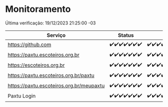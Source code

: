 # Monitoramento

Última verificação: 19/12/2023 21:25:00 -03

|Serviço|Status|Últimas 24h|
|---|---|---|
|https://github.com|<span title="2023-12-12: OK=24">✔️</span><span title="2023-12-13: OK=24">✔️</span><span title="2023-12-14: OK=24">✔️</span><span title="2023-12-15: OK=24">✔️</span><span title="2023-12-16: OK=24">✔️</span><span title="2023-12-17: OK=24">✔️</span><span title="2023-12-18: OK=24">✔️</span>|<span title="18/12/2023 21:31:00 -03 : 200">✔️</span><span title="18/12/2023 22:46:00 -03 : 200">✔️</span><span title="18/12/2023 23:20:00 -03 : 200">✔️</span><span title="19/12/2023 00:07:00 -03 : 200">✔️</span><span title="19/12/2023 01:08:00 -03 : 200">✔️</span><span title="19/12/2023 02:06:00 -03 : 200">✔️</span><span title="19/12/2023 03:08:00 -03 : 200">✔️</span><span title="19/12/2023 04:06:00 -03 : 200">✔️</span><span title="19/12/2023 05:09:00 -03 : 200">✔️</span><span title="19/12/2023 06:06:00 -03 : 200">✔️</span><span title="19/12/2023 07:06:00 -03 : 200">✔️</span><span title="19/12/2023 08:04:00 -03 : 200">✔️</span><span title="19/12/2023 09:11:00 -03 : 200">✔️</span><span title="19/12/2023 10:08:00 -03 : 200">✔️</span><span title="19/12/2023 11:05:00 -03 : 200">✔️</span><span title="19/12/2023 12:06:00 -03 : 200">✔️</span><span title="19/12/2023 13:07:00 -03 : 200">✔️</span><span title="19/12/2023 14:03:00 -03 : 200">✔️</span><span title="19/12/2023 15:06:00 -03 : 200">✔️</span><span title="19/12/2023 16:02:00 -03 : 200">✔️</span><span title="19/12/2023 17:04:00 -03 : 200">✔️</span><span title="19/12/2023 18:03:00 -03 : 200">✔️</span><span title="19/12/2023 19:03:00 -03 : 200">✔️</span><span title="19/12/2023 20:03:00 -03 : 200">✔️</span><span title="19/12/2023 21:25:00 -03 : 200">✔️</span>|
|https://paxtu.escoteiros.org.br|<span title="2023-12-12: OK=24">✔️</span><span title="2023-12-13: OK=24">✔️</span><span title="2023-12-14: OK=24">✔️</span><span title="2023-12-15: OK=24">✔️</span><span title="2023-12-16: OK=24">✔️</span><span title="2023-12-17: OK=24">✔️</span><span title="2023-12-18: OK=24">✔️</span>|<span title="18/12/2023 21:31:00 -03 : 200">✔️</span><span title="18/12/2023 22:46:00 -03 : 200">✔️</span><span title="18/12/2023 23:20:00 -03 : 200">✔️</span><span title="19/12/2023 00:07:00 -03 : 200">✔️</span><span title="19/12/2023 01:08:00 -03 : 200">✔️</span><span title="19/12/2023 02:06:00 -03 : 200">✔️</span><span title="19/12/2023 03:08:00 -03 : 200">✔️</span><span title="19/12/2023 04:06:00 -03 : 200">✔️</span><span title="19/12/2023 05:09:00 -03 : 200">✔️</span><span title="19/12/2023 06:06:00 -03 : 200">✔️</span><span title="19/12/2023 07:06:00 -03 : 200">✔️</span><span title="19/12/2023 08:04:00 -03 : 200">✔️</span><span title="19/12/2023 09:11:00 -03 : 200">✔️</span><span title="19/12/2023 10:08:00 -03 : 200">✔️</span><span title="19/12/2023 11:05:00 -03 : 200">✔️</span><span title="19/12/2023 12:06:00 -03 : 200">✔️</span><span title="19/12/2023 13:07:00 -03 : 200">✔️</span><span title="19/12/2023 14:03:00 -03 : 200">✔️</span><span title="19/12/2023 15:06:00 -03 : 200">✔️</span><span title="19/12/2023 16:02:00 -03 : 200">✔️</span><span title="19/12/2023 17:04:00 -03 : 200">✔️</span><span title="19/12/2023 18:03:00 -03 : 200">✔️</span><span title="19/12/2023 19:03:00 -03 : 200">✔️</span><span title="19/12/2023 20:03:00 -03 : 200">✔️</span><span title="19/12/2023 21:25:00 -03 : 200">✔️</span>|
|https://escoteiros.org.br|<span title="2023-12-12: OK=24">✔️</span><span title="2023-12-13: OK=24">✔️</span><span title="2023-12-14: OK=24">✔️</span><span title="2023-12-15: OK=24">✔️</span><span title="2023-12-16: OK=24">✔️</span><span title="2023-12-17: OK=24">✔️</span><span title="2023-12-18: OK=24">✔️</span>|<span title="18/12/2023 21:31:00 -03 : 200">✔️</span><span title="18/12/2023 22:46:00 -03 : 200">✔️</span><span title="18/12/2023 23:20:00 -03 : 200">✔️</span><span title="19/12/2023 00:07:00 -03 : 200">✔️</span><span title="19/12/2023 01:08:00 -03 : 200">✔️</span><span title="19/12/2023 02:06:00 -03 : 200">✔️</span><span title="19/12/2023 03:08:00 -03 : 200">✔️</span><span title="19/12/2023 04:06:00 -03 : 200">✔️</span><span title="19/12/2023 05:09:00 -03 : 200">✔️</span><span title="19/12/2023 06:06:00 -03 : 200">✔️</span><span title="19/12/2023 07:06:00 -03 : 200">✔️</span><span title="19/12/2023 08:04:00 -03 : 200">✔️</span><span title="19/12/2023 09:11:00 -03 : 200">✔️</span><span title="19/12/2023 10:08:00 -03 : 200">✔️</span><span title="19/12/2023 11:05:00 -03 : 200">✔️</span><span title="19/12/2023 12:06:00 -03 : 200">✔️</span><span title="19/12/2023 13:07:00 -03 : 200">✔️</span><span title="19/12/2023 14:03:00 -03 : 200">✔️</span><span title="19/12/2023 15:06:00 -03 : 200">✔️</span><span title="19/12/2023 16:02:00 -03 : 200">✔️</span><span title="19/12/2023 17:04:00 -03 : 200">✔️</span><span title="19/12/2023 18:03:00 -03 : 200">✔️</span><span title="19/12/2023 19:03:00 -03 : 200">✔️</span><span title="19/12/2023 20:03:00 -03 : 200">✔️</span><span title="19/12/2023 21:25:00 -03 : 200">✔️</span>|
|https://paxtu.escoteiros.org.br/paxtu|<span title="2023-12-12: OK=24">✔️</span><span title="2023-12-13: OK=24">✔️</span><span title="2023-12-14: OK=24">✔️</span><span title="2023-12-15: OK=24">✔️</span><span title="2023-12-16: OK=24">✔️</span><span title="2023-12-17: OK=24">✔️</span><span title="2023-12-18: OK=24">✔️</span>|<span title="18/12/2023 21:31:00 -03 : 200">✔️</span><span title="18/12/2023 22:46:00 -03 : 200">✔️</span><span title="18/12/2023 23:20:00 -03 : 200">✔️</span><span title="19/12/2023 00:07:00 -03 : 200">✔️</span><span title="19/12/2023 01:08:00 -03 : 200">✔️</span><span title="19/12/2023 02:06:00 -03 : 200">✔️</span><span title="19/12/2023 03:08:00 -03 : 200">✔️</span><span title="19/12/2023 04:06:00 -03 : 200">✔️</span><span title="19/12/2023 05:09:00 -03 : 200">✔️</span><span title="19/12/2023 06:06:00 -03 : 200">✔️</span><span title="19/12/2023 07:06:00 -03 : 200">✔️</span><span title="19/12/2023 08:04:00 -03 : 200">✔️</span><span title="19/12/2023 09:11:00 -03 : 200">✔️</span><span title="19/12/2023 10:08:00 -03 : 200">✔️</span><span title="19/12/2023 11:05:00 -03 : 200">✔️</span><span title="19/12/2023 12:06:00 -03 : 200">✔️</span><span title="19/12/2023 13:07:00 -03 : 200">✔️</span><span title="19/12/2023 14:03:00 -03 : 200">✔️</span><span title="19/12/2023 15:06:00 -03 : 200">✔️</span><span title="19/12/2023 16:02:00 -03 : 200">✔️</span><span title="19/12/2023 17:04:00 -03 : 200">✔️</span><span title="19/12/2023 18:03:00 -03 : 200">✔️</span><span title="19/12/2023 19:03:00 -03 : 200">✔️</span><span title="19/12/2023 20:03:00 -03 : 200">✔️</span><span title="19/12/2023 21:25:00 -03 : 200">✔️</span>|
|https://paxtu.escoteiros.org.br/meupaxtu|<span title="2023-12-12: OK=24">✔️</span><span title="2023-12-13: OK=24">✔️</span><span title="2023-12-14: OK=24">✔️</span><span title="2023-12-15: OK=24">✔️</span><span title="2023-12-16: OK=24">✔️</span><span title="2023-12-17: OK=24">✔️</span><span title="2023-12-18: OK=24">✔️</span>|<span title="18/12/2023 21:31:00 -03 : 200">✔️</span><span title="18/12/2023 22:46:00 -03 : 200">✔️</span><span title="18/12/2023 23:20:00 -03 : 200">✔️</span><span title="19/12/2023 00:07:00 -03 : 200">✔️</span><span title="19/12/2023 01:08:00 -03 : 200">✔️</span><span title="19/12/2023 02:06:00 -03 : 200">✔️</span><span title="19/12/2023 03:08:00 -03 : 200">✔️</span><span title="19/12/2023 04:06:00 -03 : 200">✔️</span><span title="19/12/2023 05:09:00 -03 : 200">✔️</span><span title="19/12/2023 06:06:00 -03 : 200">✔️</span><span title="19/12/2023 07:06:00 -03 : 200">✔️</span><span title="19/12/2023 08:04:00 -03 : 200">✔️</span><span title="19/12/2023 09:11:00 -03 : 200">✔️</span><span title="19/12/2023 10:08:00 -03 : 200">✔️</span><span title="19/12/2023 11:05:00 -03 : 200">✔️</span><span title="19/12/2023 12:06:00 -03 : 200">✔️</span><span title="19/12/2023 13:07:00 -03 : 200">✔️</span><span title="19/12/2023 14:03:00 -03 : 200">✔️</span><span title="19/12/2023 15:06:00 -03 : 200">✔️</span><span title="19/12/2023 16:02:00 -03 : 200">✔️</span><span title="19/12/2023 17:04:00 -03 : 200">✔️</span><span title="19/12/2023 18:03:00 -03 : 200">✔️</span><span title="19/12/2023 19:03:00 -03 : 200">✔️</span><span title="19/12/2023 20:03:00 -03 : 200">✔️</span><span title="19/12/2023 21:25:00 -03 : 200">✔️</span>|
|Paxtu Login|<span title="2023-12-12: OK=24">✔️</span><span title="2023-12-13: OK=24">✔️</span><span title="2023-12-14: OK=24">✔️</span><span title="2023-12-15: OK=24">✔️</span><span title="2023-12-16: OK=24">✔️</span><span title="2023-12-17: OK=24">✔️</span><span title="2023-12-18: OK=24">✔️</span>|<span title="18/12/2023 21:31:00 -03 : 200">✔️</span><span title="18/12/2023 22:46:00 -03 : 200">✔️</span><span title="18/12/2023 23:20:00 -03 : 200">✔️</span><span title="19/12/2023 00:07:00 -03 : 200">✔️</span><span title="19/12/2023 01:08:00 -03 : 200">✔️</span><span title="19/12/2023 02:06:00 -03 : 200">✔️</span><span title="19/12/2023 03:08:00 -03 : 200">✔️</span><span title="19/12/2023 04:06:00 -03 : 200">✔️</span><span title="19/12/2023 05:09:00 -03 : 200">✔️</span><span title="19/12/2023 06:06:00 -03 : 200">✔️</span><span title="19/12/2023 07:06:00 -03 : 200">✔️</span><span title="19/12/2023 08:04:00 -03 : 200">✔️</span><span title="19/12/2023 09:11:00 -03 : 200">✔️</span><span title="19/12/2023 10:08:00 -03 : 200">✔️</span><span title="19/12/2023 11:05:00 -03 : 200">✔️</span><span title="19/12/2023 12:06:00 -03 : 200">✔️</span><span title="19/12/2023 13:07:00 -03 : 200">✔️</span><span title="19/12/2023 14:03:00 -03 : 200">✔️</span><span title="19/12/2023 15:06:00 -03 : 200">✔️</span><span title="19/12/2023 16:02:00 -03 : 200">✔️</span><span title="19/12/2023 17:04:00 -03 : 200">✔️</span><span title="19/12/2023 18:03:00 -03 : 200">✔️</span><span title="19/12/2023 19:03:00 -03 : 200">✔️</span><span title="19/12/2023 20:03:00 -03 : 200">✔️</span><span title="19/12/2023 21:25:00 -03 : 200">✔️</span>|
